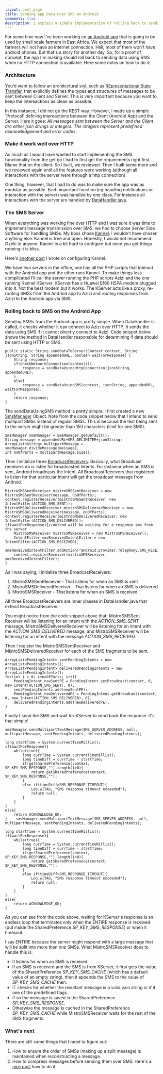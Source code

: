```yaml
---
layout: post_page
title: Sending App Data Over SMS on Android
comments: true
description: I explain a simple implementation of rolling back to sending data over SMS on Android when a data connection is not present
---
```


For some time now I've been working on [an Android app](https://github.com/jasonrogena/ngombe_planner-android) that is going to be used by small scale farmers in East Africa. We expect that most of the farmers will not have an internet connection. Hell, most of them won't have android phones. But that's a story for another day. So, for a proof of concept, the app I'm making should roll back to sending data using SMS when no HTTP connection is available. Here some notes on how to do it:


### Architecture

You'd want to follow an architectural styl, such as [REpresentational State Transfer](http://www.ics.uci.edu/~fielding/pubs/dissertation/rest_arch_style.htm), that explicitly defines the types and structures of messages to be sent between Client and Server. This is very important because you want to keep the intereactions as clean as possible.

In this instance, I did not go the REST way. However, I made up a simple 'Protocol' defining intereactions between the Client (Android App) and the Server. Here it goes: *All messages sent between the Server and the Client are either json strings or integers. The integers represent predefined acknowledgement and error codes*.


### Make it work well over HTTP

As much as I would have wanted to start implementing the SMS functionality from the get go I had to first get the requirements right first. Blame that on the client. So I built, we reviewed. Then I built some more and we reviewed again until all the features were working (although all interactions with the server were through a http connection).

One thing, however, that I had to do was to make sure the app was as modular as possible. Each important function (eg handling notifications or interaction with the server) was handled by one class. For instance all interactions with the server are handled by [DataHandler.java](https://github.com/jasonrogena/ngombe_planner-android/blob/master/NgombePlanner/src/main/java/org/cgiar/ilri/np/farmer/backend/DataHandler.java).


### The SMS Server

When everything was working fine over HTTP and I was sure it was time to implement message transmission over SMS, we had to choose Server Side Software for handling SMSs. My boss chose [Kannel](http://www.kannel.org). I wouldn't have chosen anything else. Kannel is free and open. Honestly, I would not recommend Ozeki to anyone. Kannel is a bit hard to configure but once you get things running it is bliss.

Here's [another post](https://jasonrogena.github.io/2014/01/18/kannel-and-the-huawei-e160.html) I wrote on configuring Kannel.

We have two servers in the office, one has all the PHP scripts that interact with the Android app and the other runs Kannel. To make things less complicated I'll call the server running the PHP scripts Azizi and the one running Kannel KServer. KServer has a Huawei E160 HSPA modem plugged into it. Not the best modem but it works. The KServer acts like a proxy, re-routing SMSs from the Andriod app to Azizi and routing responses from Azizi to the Android app via SMS.


### Rolling back to SMS on the Android App

Sending SMSs from the Android app is pretty simple. When DataHandler is called, it checks whether it can connect to Azizi over HTTP. It sends the data using SMS if it cannot directly connect to Azizi. Code snippet below shows the method in DataHandler responsible for determining if data should be sent using HTTP or SMS.

    public static String sendDataToServer(Context context, String jsonString, String appendedURL, boolean waitForResponse) {
        String response;
        if(checkNetworkConnection(context)){
            response = sendDataUsingHttpConnection(jsonString, appendedURL);
        }
        else{
            response = sendDataUsingSMS(context, jsonString, appendedURL, waitForResponse);
        }
        return response;
    }


The sendDataUsingSMS method is pretty simple. I first created a new [SmsManager](http://developer.android.com/reference/android/telephony/gsm/SmsManager.html) Object. Note from the code snippet below that I intend to send multipart SMSs instead of regular SMSs. This is because the text being sent to the server might be greater than 150 characters (limit for one SMS).

    SmsManager smsManager = SmsManager.getDefault();
    String message = appendedURL+SMS_DELIMITER+jsonString;
    ArrayList<String> multipartMessage = smsManager.divideMessage(message);
    int noOfParts = multipartMessage.size();

Then I initialize three [BroadcastReceivers](http://developer.android.com/reference/android/content/BroadcastReceiver.html). Basically, what Broadcast receivers do is listen for broadcasted Intents. For instance when an SMS is sent, Android broadcasts the Intent. All BroadcastReceivers that registered to listen for that particular intent will get the broadcast message from Android.

    MistroSMSSentReceiver mistroSMSSentReceiver = new MistroSMSSentReceiver(message, noOfParts);    
    context.registerReceiver(mistroSMSSentReceiver, new IntentFilter(ACTION_SMS_SENT));
    MistroSMSDeliveredReceiver mistroSMSDeliveredReceiver = new MistroSMSDeliveredReceiver(message, noOfParts);
    context.registerReceiver(mistroSMSDeliveredReceiver, new IntentFilter(ACTION_SMS_DELIVERED));
    if(waitForResponse){//method will be waiting for a response sms from the server
        MistroSMSReceiver mistroSMSReceiver = new MistroSMSReceiver();
        IntentFilter smsReceivedIntentFilter = new IntentFilter(ACTION_SMS_RECEIVED);
        smsReceivedIntentFilter.addAction("android.provider.Telephony.SMS_RECEIVED");
        context.registerReceiver(mistroSMSReceiver, smsReceivedIntentFilter);
    }

As I was saying, I initialize three BroadcastReceivers:

 1. MistroSMSSentReceiver - That listens for when an SMS is sent
 2. MistroSMSDeliveredReceiver - That listens for when an SMS is delivered
 3. MistroSMSReceiver - That listens for when an SMS is received

All three BroadcastReceivers are inner classes in DataHandler.java that extend BroadcastReceiver.

You might notice from the code snippet above that; MistroSMSSent Receiver will be listening for an intent with the *ACTION_SMS_SENT* message, MistroSMSDeliveredReceiver will be listening for an intent with the *ACTION_SMS_DELIVERED* message, and MistroSMSReceiver will be listening for an intent with the message *ACTION_SMS_RECEIVED*.

Then I register the MistroSMSSentReceiver and MistroSMSDeliveredReceiver for each of the SMS fragments to be sent.

    ArrayList<PendingIntent> sentPendingIntents = new ArrayList<PendingIntent>();
    ArrayList<PendingIntent> deliveredPendingIntents = new ArrayList<PendingIntent>();
    for(int i = 0; i<noOfParts; i++){
        PendingIntent newSentPE = PendingIntent.getBroadcast(context, 0, new Intent(ACTION_SMS_SENT), 0);
        sentPendingIntents.add(newSentPE);
        PendingIntent newDeliveredPE = PendingIntent.getBroadcast(context, 0, new Intent(ACTION_SMS_DELIVERED), 0);
        deliveredPendingIntents.add(newDeliveredPE);
    }

Finally I send the SMS and wait for KServer to send back the response. It's that simple!

    smsManager.sendMultipartTextMessage(SMS_SERVER_ADDRESS, null, multipartMessage, sentPendingIntents, deliveredPendingIntents);
 
    long startTime = System.currentTimeMillis();
    if(waitForResponse){
        while(true){
            long currTime = System.currentTimeMillis();
            long timeDiff = currTime - startTime;
            if(getSharedPreference(context, SP_KEY_SMS_RESPONSE,"").length()>0){
                return getSharedPreference(context, SP_KEY_SMS_RESPONSE,"");
            }
            else if(timeDiff>SMS_RESPONSE_TIMEOUT){
                Log.w(TAG, "SMS response timeout exceeded");
                return null;
            }
        }
    }
    else{
        return ACKNOWLEDGE_OK;
    }    smsManager.sendMultipartTextMessage(SMS_SERVER_ADDRESS, null, multipartMessage, sentPendingIntents, deliveredPendingIntents);
 
    long startTime = System.currentTimeMillis();
    if(waitForResponse){
        while(true){
            long currTime = System.currentTimeMillis();
            long timeDiff = currTime - startTime;
            if(getSharedPreference(context, SP_KEY_SMS_RESPONSE,"").length()>0){
                return getSharedPreference(context, SP_KEY_SMS_RESPONSE,"");
            }
            else if(timeDiff>SMS_RESPONSE_TIMEOUT){
                Log.w(TAG, "SMS response timeout exceeded");
                return null;
            }
        }
    }
    else{
        return ACKNOWLEDGE_OK;
    }

As you can see from the code above, waiting for KServer's response is an endless loop that terminates only when the ENTIRE response is received (put inside the SharedPreference *SP_KEY_SMS_RESPONSE*) or when it timesout.

I say ENTIRE because the server might respond with a large message that will be split into more than one SMSs. What MistroSMSReceiver does to handle this is:

 - It listens for when an SMS is received.
 - If an SMS is received and the SMS is from KServer, it first gets the value of the SharedPreference *SP_KEY_SMS_CACHE* (which has a default value of an empty string), then it appends the SMS to the value of *SP_KEY_SMS_CACHE* then:
 - IT checks for whether the resultant message is a valid json string or if it one of the predefined flags. 
 - If so the message is saved in the SharedPreference *SP_KEY_SMS_RESPONSE*.
 - Otherwise the message is cached in the SharedPreference *SP_KEY_SMS_CACHE* while MistroSMSReceiver waits for the rest of the SMS fragments.


### What's next

There are still some things that I need to figure out:

 1. How to ensure the order of SMSs (making up a split message) is maintained when reconstructing a message.
 2. How to compress messages before sending them over SMS. Here's a [nice post](http://www.davidhampgonsalves.com/Compress-JSON.js/) how to do it.
